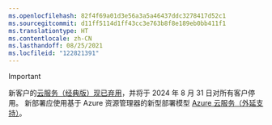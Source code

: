 ```yaml
---
ms.openlocfilehash: 82f4f69a01d3e56a3a5a46437ddc3278417d52c1
ms.sourcegitcommit: d11ff5114d1ff43cc3e763b8f8e189eb0bb411f1
ms.translationtype: HT
ms.contentlocale: zh-CN
ms.lasthandoff: 08/25/2021
ms.locfileid: "122821391"
---
```

> [!IMPORTANT]
> 新客户的[云服务（经典版）现已弃用](https://azure.microsoft.com/updates/cloud-services-retirement-announcement/)，并将于 2024 年 8 月 31 日对所有客户停用。 新部署应使用基于 Azure 资源管理器的新型部署模型 [Azure 云服务（外延支持）](../../cloud-services-extended-support/overview.md)。

